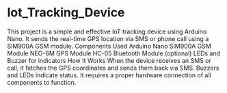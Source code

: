 # Iot_Tracking_Device
This project is a simple and effective IoT tracking device using Arduino Nano. It sends the real-time GPS location via SMS or phone call using a SIM900A GSM module.
Components Used
 Arduino Nano
 SIM900A GSM Module
 NEO-6M GPS Module
 HC-05 Bluetooth Module (optional)
 LEDs and Buzzer for indicators
How It Works
 When the device receives an SMS or call, it fetches the GPS coordinates and sends them back via SMS. Buzzers and LEDs indicate status. It requires a proper hardware connection of all components to function.
